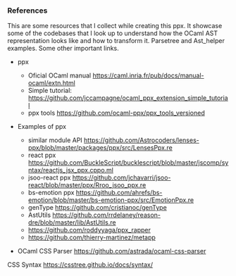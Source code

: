 ### References
This are some resources that I collect while creating this ppx. It showcase some of the codebases that I look up to understand how the OCaml AST representation looks like and how to transform it. Parsetree and Ast_helper examples. Some other important links.

- ppx
  - Oficial OCaml manual https://caml.inria.fr/pub/docs/manual-ocaml/extn.html
  - Simple tutorial: https://github.com/jccampagne/ocaml_ppx_extension_simple_tutorial
  - ppx tools https://github.com/ocaml-ppx/ppx_tools_versioned

- Examples of ppx
  - similar module API https://github.com/Astrocoders/lenses-ppx/blob/master/packages/ppx/src/LensesPpx.re
  - react ppx https://github.com/BuckleScript/bucklescript/blob/master/jscomp/syntax/reactjs_jsx_ppx.cppo.ml
  - jsoo-react ppx https://github.com/jchavarri/jsoo-react/blob/master/ppx/Rroo_jsoo_ppx.re
  - bs-emotion ppx https://github.com/ahrefs/bs-emotion/blob/master/bs-emotion-ppx/src/EmotionPpx.re
  - genType https://github.com/cristianoc/genType
  - AstUtils https://github.com/rrdelaney/reason-dre/blob/master/lib/AstUtils.re
  - https://github.com/roddyyaga/ppx_rapper
  - https://github.com/thierry-martinez/metapp

- OCaml CSS Parser https://github.com/astrada/ocaml-css-parser

CSS Syntax https://csstree.github.io/docs/syntax/
